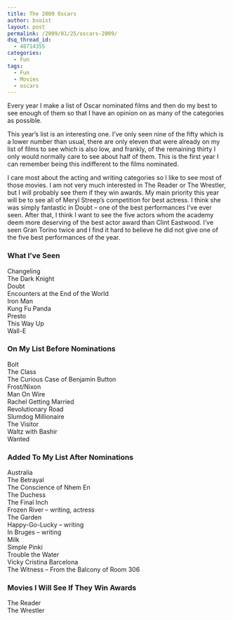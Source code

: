 ```yaml
---
title: The 2009 Oscars
author: bsoist
layout: post
permalink: /2009/01/25/oscars-2009/
dsq_thread_id:
  - 48714355
categories:
  - Fun
tags:
  - Fun
  - Movies
  - oscars
---
```

Every year I make a list of Oscar nominated films and then do my best to see enough of them so that I have an opinion on as many of the categories as possible.

This year&#8217;s list is an interesting one. I&#8217;ve only seen nine of the fifty which is a lower number than usual, there are only eleven that were already on my list of films to see which is also low, and frankly, of the remaining thirty I only would normally care to see about half of them. This is the first year I can remember being this indifferent to the films nominated. 

I care most about the acting and writing categories so I like to see most of those movies. I am not very much interested in The Reader or The Wrestler, but I will probably see them if they win awards. My main priority this year will be to see all of Meryl Streep&#8217;s competition for best actress. I think she was simply fantastic in Doubt &#8211; one of the best performances I&#8217;ve ever seen. After that, I think I want to see the five actors whom the academy deem more deserving of the best actor award than Clint Eastwood. I&#8217;ve seen Gran Torino twice and I find it hard to believe he did not give one of the five best performances of the year.

### What I&#8217;ve Seen

Changeling  
The Dark Knight  
Doubt  
Encounters at the End of the World  
Iron Man  
Kung Fu Panda  
Presto  
This Way Up  
Wall-E

### On My List Before Nominations

Bolt  
The Class  
The Curious Case of Benjamin Button  
Frost/Nixon  
Man On Wire  
Rachel Getting Married  
Revolutionary Road  
Slumdog Millionaire  
The Visitor  
Waltz with Bashir  
Wanted

### Added To My List After Nominations

Australia  
The Betrayal  
The Conscience of Nhem En  
The Duchess  
The Final Inch  
Frozen River &#8211; writing, actress  
The Garden  
Happy-Go-Lucky &#8211; writing  
In Bruges &#8211; writing  
Milk  
Simple Pinki  
Trouble the Water  
Vicky Cristina Barcelona  
The Witness &#8211; From the Balcony of Room 306

### Movies I Will See If They Win Awards

The Reader  
The Wrestler